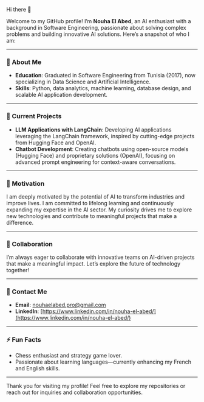 Hi there 👋

Welcome to my GitHub profile! I’m **Nouha El Abed**, an AI enthusiast with a background in Software Engineering, passionate about solving complex problems and building innovative AI solutions. Here’s a snapshot of who I am:

---

### 🌟 About Me

- **Education**: Graduated in Software Engineering from Tunisia (2017), now specializing in Data Science and Artificial Intelligence.
- **Skills**: Python, data analytics, machine learning, database design, and scalable AI application development.

---

### 🔬 Current Projects

- **LLM Applications with LangChain**: Developing AI applications leveraging the LangChain framework, inspired by cutting-edge projects from Hugging Face and OpenAI.
- **Chatbot Development**: Creating chatbots using open-source models (Hugging Face) and proprietary solutions (OpenAI), focusing on advanced prompt engineering for context-aware conversations.

---

### 📜 Motivation

I am deeply motivated by the potential of AI to transform industries and improve lives. 
I am committed to lifelong learning and continuously expanding my expertise in the AI sector. 
My curiosity drives me to explore new technologies and contribute to meaningful projects that make a difference.

---

### 🤝 Collaboration

I’m always eager to collaborate with innovative teams on AI-driven projects that make a meaningful impact. Let’s explore the future of technology together!

---

### 📧 Contact Me

- **Email**: [nouhaelabed.pro@gmail.com](nouhaelabed.pro@gmail.com)
- **LinkedIn**: [https://www.linkedin.com/in/nouha-el-abed/](https://www.linkedin.com/in/nouha-el-abed/)

---

### ⚡ Fun Facts

- Chess enthusiast and strategy game lover.
- Passionate about learning languages—currently enhancing my French and English skills.

---

Thank you for visiting my profile! Feel free to explore my repositories or reach out for inquiries and collaboration opportunities.


